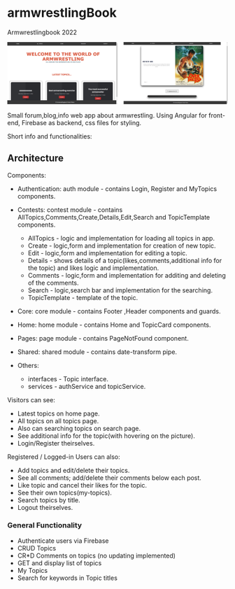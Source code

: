# armwrestlingBook
 Armwrestlingbook 2022

![Printscreen-Website](https://github.com/hvpetrow/Angular/blob/main/armwrestlingbook/client/src/assets/Printscreen2.png)

Small forum,blog,info web app about armwrestling.
Using Angular for front-end, Firebase as backend, css files for styling.

Short info and functionalities:

## Architecture

Components:

- Authentication: auth module - contains Login, Register and MyTopics components.
- Contests: contest module - contains AllTopics,Comments,Create,Details,Edit,Search and TopicTemplate components.

  - AllTopics - logic and implementation for loading all topics in app.
  - Create - logic,form and implementation for creation of new topic.
  - Edit - logic,form and implementation for editing a topic.
  - Details - shows details of a topic(likes,comments,additional info for the topic) and likes logic and implementation.
  - Comments - logic,form and implementation for additing and deleting of the comments.
  - Search - logic,search bar and implementation for the searching.
  - TopicTemplate - template of the topic.

- Core: core module - contains Footer ,Header components and guards.
- Home: home module - contains Home and TopicCard components.
- Pages: page module - contains PageNotFound component.
- Shared: shared module - contains date-transform pipe.
- Others:
  - interfaces - Topic interface.
  - services - authService and topicService.

Visitors can see:

- Latest topics on home page.
- All topics on all topics page.
- Also can searching topics on search page.
- See additional info for the topic(with hovering on the picture).
- Login/Register theirselves.

Registered / Logged-in Users can also:

- Add topics and edit/delete their topics.
- See all comments; add/delete their comments below each post.
- Like topic and cancel their likes for the topic.
- See their own topics(my-topics).
- Search topics by title.
- Logout theirselves.

### General Functionality

- Authenticate users via Firebase
- CRUD Topics
- CR\*D Comments on topics (no updating implemented)
- GET and display list of topics
- My Topics
- Search for keywords in Topic titles
